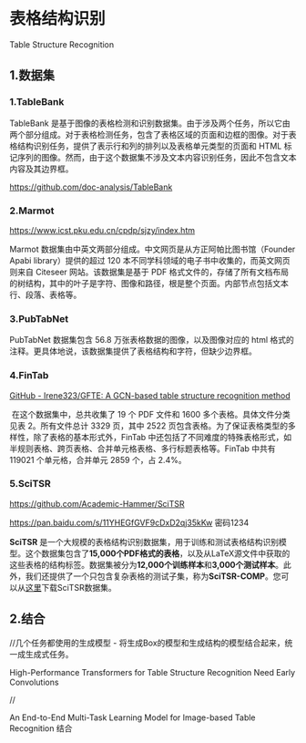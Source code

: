 # 表格结构识别

Table Structure Recognition

## 1.数据集

### 1.TableBank

TableBank 是基于图像的表格检测和识别数据集。由于涉及两个任务，所以它由两个部分组成。对于表格检测任务，包含了表格区域的页面和边框的图像。对于表格结构识别任务，提供了表示行和列的排列以及表格单元类型的页面和 HTML 标记序列的图像。然而，由于这个数据集不涉及文本内容识别任务，因此不包含文本内容及其边界框。

https://github.com/doc-analysis/TableBank

### 2.Marmot

https://www.icst.pku.edu.cn/cpdp/sjzy/index.htm

Marmot 数据集由中英文两部分组成。中文网页是从方正阿帕比图书馆（Founder Apabi library）提供的超过 120 本不同学科领域的电子书中收集的，而英文网页则来自 Citeseer 网站。该数据集是基于 PDF 格式文件的，存储了所有文档布局的树结构，其中的叶子是字符、图像和路径，根是整个页面。内部节点包括文本行、段落、表格等。

### 3.PubTabNet

PubTabNet 数据集包含 56.8 万张表格数据的图像，以及图像对应的 html 格式的注释。更具体地说，该数据集提供了表格结构和字符，但缺少边界框。

### 4.**FinTab**

[GitHub - Irene323/GFTE: A GCN-based table structure recognition method](https://github.com/Irene323/GFTE)

​	在这个数据集中，总共收集了 19 个 PDF 文件和 1600 多个表格。具体文件分类见表 2。所有文件总计 3329 页，其中 2522 页包含表格。为了保证表格类型的多样性，除了表格的基本形式外，FinTab 中还包括了不同难度的特殊表格形式，如半规则表格、跨页表格、合并单元格表格、多行标题表格等。FinTab 中共有 119021 个单元格，合并单元 2859 个，占 2.4%。

### 5.**SciTSR**

https://github.com/Academic-Hammer/SciTSR

https://pan.baidu.com/s/11YHEGfGVF9cDxD2qj35kKw 密码1234

**SciTSR** 是一个大规模的表格结构识别数据集，用于训练和测试表格结构识别模型。这个数据集包含了**15,000个PDF格式的表格**，以及从LaTeX源文件中获取的这些表格的结构标签。数据集被分为**12,000个训练样本**和**3,000个测试样本**。此外，我们还提供了一个只包含复杂表格的测试子集，称为**SciTSR-COMP**。您可以从[这里](https://github.com/Academic-Hammer/SciTSR)下载SciTSR数据集。



## 2.结合

//几个任务都使用的生成模型 - 将生成Box的模型和生成结构的模型结合起来，统一成生成式任务。

High-Performance Transformers for Table Structure Recognition Need Early Convolutions

//

An End-to-End Multi-Task Learning Model for Image-based Table  Recognition 结合
